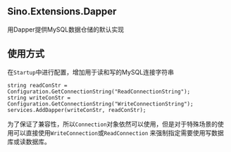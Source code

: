 ## Sino.Extensions.Dapper
用Dapper提供MySQL数据仓储的默认实现  

## 使用方式
在`Startup`中进行配置，增加用于读和写的MySQL连接字符串
```
string readConStr = Configuration.GetConnectionString("ReadConnectionString");
string writeConStr = Configuration.GetConnectionString("WriteConnectionString");
services.AddDapper(writeConStr, readConStr);
```
  
为了保证了兼容性，所以`Connection`对象依然可以使用，但是对于特殊场景的使用可以直接使用`WriteConnection`或`ReadConnection`
来强制指定需要使用写数据库或读数据库。